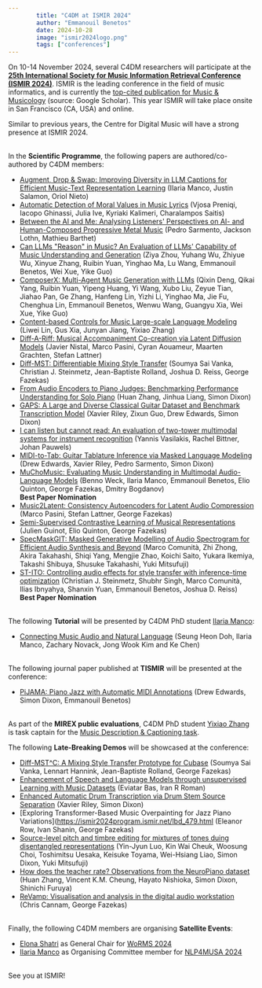 ```yaml
---
        title: "C4DM at ISMIR 2024"
        author: "Emmanouil Benetos"
        date: 2024-10-28
        image: "ismir2024logo.png"
        tags: ["conferences"]
---
```


<p></p>

On 10-14 November 2024, several C4DM researchers will participate at the <b>[25th International Society for Music Information Retrieval Conference (ISMIR 2024)](https://ismir2024.ismir.net/)</b>. ISMIR is the leading conference in the field of music informatics, and is currently the [top-cited publication for Music & Musicology](https://scholar.google.com/citations?view_op=top_venues&hl=en&vq=hum_musicmusicology) (source: Google Scholar). This year ISMIR will take place onsite in San Francisco (CA, USA) and online.

Similar to previous years, the Centre for Digital Music will have a strong presence at ISMIR 2024.

<br>In the <b>Scientific Programme</b>, the following papers are authored/co-authored by C4DM members:

* [Augment, Drop & Swap: Improving Diversity in LLM Captions for Efficient Music-Text Representation Learning](https://arxiv.org/abs/2409.11498) (Ilaria Manco, Justin Salamon, Oriol Nieto)
* [Automatic Detection of Moral Values in Music Lyrics](https://arxiv.org/abs/2407.18787) (Vjosa Preniqi, Iacopo Ghinassi, Julia Ive, Kyriaki Kalimeri, Charalampos Saitis)
* [Between the AI and Me: Analysing Listeners' Perspectives on AI- and Human-Composed Progressive Metal Music](https://arxiv.org/abs/2407.21615) (Pedro Sarmento, Jackson Lothn, Mathieu Barthet)
* [Can LLMs "Reason" in Music? An Evaluation of LLMs' Capability of Music Understanding and Generation](https://qmro.qmul.ac.uk/xmlui/handle/123456789/98625) (Ziya Zhou, Yuhang Wu, Zhiyue Wu, Xinyue Zhang, Ruibin Yuan, Yinghao Ma, Lu Wang, Emmanouil Benetos, Wei Xue, Yike Guo)
* [ComposerX: Multi-Agent Music Generation with LLMs](https://qmro.qmul.ac.uk/xmlui/handle/123456789/98627) (Qixin Deng, Qikai Yang, Ruibin Yuan, Yipeng Huang, Yi Wang, Xubo Liu, Zeyue Tian, Jiahao Pan, Ge Zhang, Hanfeng Lin, Yizhi Li, Yinghao Ma, Jie Fu, Chenghua Lin, Emmanouil Benetos, Wenwu Wang, Guangyu Xia, Wei Xue, Yike Guo)
* [Content-based Controls for Music Large-scale Language Modeling](https://arxiv.org/abs/2310.17162) (Liwei Lin, Gus Xia, Junyan Jiang, Yixiao Zhang)
* [Diff-A-Riff: Musical Accompaniment Co-creation via Latent Diffusion Models](https://arxiv.org/abs/2406.08384) (Javier Nistal, Marco Pasini, Cyran Aouameur, Maarten Grachten, Stefan Lattner)
* [Diff-MST: Differentiable Mixing Style Transfer](https://qmro.qmul.ac.uk/xmlui/handle/123456789/98161) (Soumya Sai Vanka, Christian J. Steinmetz, Jean-Baptiste Rolland, Joshua D. Reiss, George Fazekas)
* [From Audio Encoders to Piano Judges: Benchmarking Performance Understanding for Solo Piano](https://qmro.qmul.ac.uk/xmlui/handle/123456789/98362) (Huan Zhang, Jinhua Liang, Simon Dixon)
* [GAPS: A Large and Diverse Classical Guitar Dataset and Benchmark Transcription Model](https://qmro.qmul.ac.uk/xmlui/handle/123456789/97938) (Xavier Riley, Zixun Guo, Drew Edwards, Simon Dixon)
* [I can listen but cannot read: An evaluation of two-tower multimodal systems for instrument recognition](https://qmro.qmul.ac.uk/xmlui/handle/123456789/99324) (Yannis Vasilakis, Rachel Bittner, Johan Pauwels)
* [MIDI-to-Tab: Guitar Tablature Inference via Masked Language Modeling](https://qmro.qmul.ac.uk/xmlui/handle/123456789/97939) (Drew Edwards, Xavier Riley, Pedro Sarmento, Simon Dixon)
* [MuChoMusic: Evaluating Music Understanding in Multimodal Audio-Language Models](https://qmro.qmul.ac.uk/xmlui/handle/123456789/98705) (Benno Weck, Ilaria Manco, Emmanouil Benetos, Elio Quinton, George Fazekas, Dmitry Bogdanov)<br><b>Best Paper Nomination</b>
* [Music2Latent: Consistency Autoencoders for Latent Audio Compression](https://www.arxiv.org/abs/2408.06500) (Marco Pasini, Stefan Lattner, George Fazekas)
* [Semi-Supervised Contrastive Learning of Musical Representations](https://arxiv.org/abs/2407.13840) (Julien Guinot, Elio Quinton, George Fazekas)
* [SpecMaskGIT: Masked Generative Modelling of Audio Spectrogram for Efficient Audio Synthesis and Beyond](https://arxiv.org/abs/2406.17672) (Marco Comunità, Zhi Zhong, Akira Takahashi, Shiqi Yang, Mengjie Zhao, Koichi Saito, Yukara Ikemiya, Takashi Shibuya, Shusuke Takahashi, Yuki Mitsufuji)
* [ST-ITO: Controlling audio effects for style transfer with inference-time optimization](https://qmro.qmul.ac.uk/xmlui/handle/123456789/98593) (Christian J. Steinmetz, Shubhr Singh, Marco Comunità, Ilias Ibnyahya, Shanxin Yuan, Emmanouil Benetos, Joshua D. Reiss)<br><b>Best Paper Nomination</b>


<br>The following <b>Tutorial</b> will be presented by C4DM PhD student [Ilaria Manco](https://ilariamanco.com/):

* [Connecting Music Audio and Natural Language](https://ismir2024.ismir.net/tutorials) (Seung Heon Doh, Ilaria Manco, Zachary Novack, Jong Wook Kim and Ke Chen)

<br>The following journal paper published at <b>TISMIR</b> will be presented at the conference: 

* [PiJAMA: Piano Jazz with Automatic MIDI Annotations](https://transactions.ismir.net/articles/10.5334/tismir.162) (Drew Edwards, Simon Dixon, Emmanouil Benetos)

<br>As part of the <b>MIREX public evaluations</b>, C4DM PhD student [Yixiao Zhang](https://ldzhangyx.github.io/) is task captain for the [Music Description & Captioning task](https://www.music-ir.org/mirex/wiki/2024:Music_Description_%26_Captioning).

The following <b>Late-Breaking Demos</b> will be showcased at the conference:

* [Diff-MST^C: A Mixing Style Transfer Prototype for Cubase](https://ismir2024program.ismir.net/lbd_475.html) (Soumya Sai Vanka, Lennart Hannink, Jean-Baptiste Rolland, George Fazekas)
* [Enhancement of Speech and Language Models through unsupervised Learning with Music Datasets](https://ismir2024program.ismir.net/lbd_458.html) (Eviatar Bas, Iran R Roman)
* [Enhanced Automatic Drum Transcription via Drum Stem Source Separation](https://ismir2024program.ismir.net/lbd_482.html) (Xavier Riley, Simon Dixon)
* [Exploring Transformer-Based Music Overpainting for Jazz Piano Variations](https://ismir2024program.ismir.net/lbd_479.html (Eleanor Row, Ivan Shanin, George Fazekas)
* [Source-level pitch and timbre editing for mixtures of tones duing disentangled representations](https://ismir2024program.ismir.net/lbd_432.html) (Yin-Jyun Luo, Kin Wai Cheuk, Woosung Choi, Toshimitsu Uesaka, Keisuke Toyama, Wei-Hsiang Liao, Simon Dixon, Yuki Mitsufuji)
* [How does the teacher rate? Observations from the NeuroPiano dataset](https://ismir2024program.ismir.net/lbd_465.html) (Huan Zhang, Vincent K.M. Cheung, Hayato Nishioka, Simon Dixon, Shinichi Furuya)
* [ReVamp: Visualisation and analysis in the digital audio workstation](https://ismir2024program.ismir.net/lbd_456.html) (Chris Cannam, George Fazekas)


<br>Finally, the following C4DM members are organising <b>Satellite Events</b>:

* [Elona Shatri](https://elonashatri.github.io/) as General Chair for [WoRMS 2024](https://sites.google.com/view/worms2024/)
* [Ilaria Manco](https://ilariamanco.com/) as Organising Committee member for [NLP4MUSA 2024](https://sites.google.com/view/nlp4musa-2024/)


<br>See you at ISMIR!

